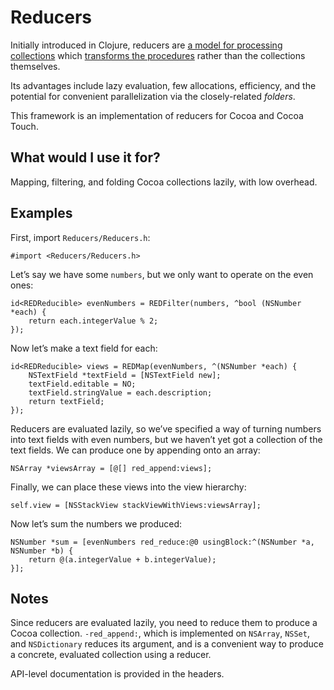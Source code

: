 # Reducers

Initially introduced in Clojure, reducers are [a model for processing collections](http://clojure.com/blog/2012/05/08/reducers-a-library-and-model-for-collection-processing.html) which [transforms the procedures](http://clojure.com/blog/2012/05/15/anatomy-of-reducer.html) rather than the collections themselves.

Its advantages include lazy evaluation, few allocations, efficiency, and the potential for convenient parallelization via the closely-related *folders*.

This framework is an implementation of reducers for Cocoa and Cocoa Touch.

## What would I use it for?

Mapping, filtering, and folding Cocoa collections lazily, with low overhead.

## Examples

First, import `Reducers/Reducers.h`:

    #import <Reducers/Reducers.h>

Let’s say we have some `numbers`, but we only want to operate on the even ones:

    id<REDReducible> evenNumbers = REDFilter(numbers, ^bool (NSNumber *each) {
        return each.integerValue % 2;
    });

Now let’s make a text field for each:

    id<REDReducible> views = REDMap(evenNumbers, ^(NSNumber *each) {
        NSTextField *textField = [NSTextField new];
        textField.editable = NO;
        textField.stringValue = each.description;
        return textField;
    });

Reducers are evaluated lazily, so we’ve specified a way of turning numbers into text fields with even numbers, but we haven’t yet got a collection of the text fields. We can produce one by appending onto an array:

    NSArray *viewsArray = [@[] red_append:views];

Finally, we can place these views into the view hierarchy:

    self.view = [NSStackView stackViewWithViews:viewsArray];

Now let’s sum the numbers we produced:

    NSNumber *sum = [evenNumbers red_reduce:@0 usingBlock:^(NSNumber *a, NSNumber *b) {
        return @(a.integerValue + b.integerValue);
    }];

## Notes

Since reducers are evaluated lazily, you need to reduce them to produce a Cocoa collection. `-red_append:`, which is implemented on `NSArray`, `NSSet`, and `NSDictionary` reduces its argument, and is a convenient way to produce a concrete, evaluated collection using a reducer.

API-level documentation is provided in the headers.
